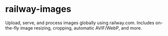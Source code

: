 # railway-images
Upload, serve, and process images globally using railway.com. Includes on-the-fly image resizing, cropping, automatic AVIF/WebP, and more.
